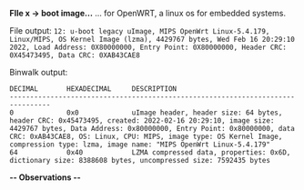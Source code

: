 **FIle x -> boot image...**
... for OpenWRT, a linux os for embedded systems.

File output: 
`12: u-boot legacy uImage, MIPS OpenWrt Linux-5.4.179, Linux/MIPS, OS Kernel Image (lzma), 4429767 bytes, Wed Feb 16 20:29:10 2022, Load Address: 0X80000000, Entry Point: 0X80000000, Header CRC: 0X45473495, Data CRC: 0XAB43CAE8`

Binwalk output: 
```
DECIMAL       HEXADECIMAL     DESCRIPTION
--------------------------------------------------------------------------------
0             0x0             uImage header, header size: 64 bytes, header CRC: 0x45473495, created: 2022-02-16 20:29:10, image size: 4429767 bytes, Data Address: 0x80000000, Entry Point: 0x80000000, data CRC: 0xAB43CAE8, OS: Linux, CPU: MIPS, image type: OS Kernel Image, compression type: lzma, image name: "MIPS OpenWrt Linux-5.4.179"
64            0x40            LZMA compressed data, properties: 0x6D, dictionary size: 8388608 bytes, uncompressed size: 7592435 bytes
```


**-- Observations --**


